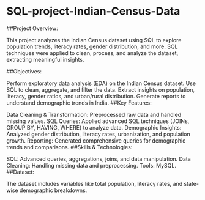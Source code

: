 # SQL-project-Indian-Census-Data
##Project Overview:

This project analyzes the Indian Census dataset using SQL to explore population trends, literacy rates, gender distribution, and more. SQL techniques were applied to clean, process, and analyze the dataset, extracting meaningful insights.

##Objectives:

Perform exploratory data analysis (EDA) on the Indian Census dataset.
Use SQL to clean, aggregate, and filter the data.
Extract insights on population, literacy, gender ratios, and urban/rural distribution.
Generate reports to understand demographic trends in India.
##Key Features:

Data Cleaning & Transformation: Preprocessed raw data and handled missing values.
SQL Queries: Applied advanced SQL techniques (JOINs, GROUP BY, HAVING, WHERE) to analyze data.
Demographic Insights: Analyzed gender distribution, literacy rates, urbanization, and population growth.
Reporting: Generated comprehensive queries for demographic trends and comparisons.
##Skills & Technologies:

SQL: Advanced queries, aggregations, joins, and data manipulation.
Data Cleaning: Handling missing data and preprocessing.
Tools: MySQL.
##Dataset:

The dataset includes variables like total population, literacy rates, and state-wise demographic breakdowns.


